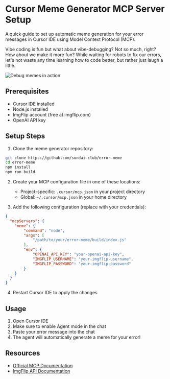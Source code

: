 # Cursor Meme Generator MCP Server Setup

A quick guide to set up automatic meme generation for your error messages in Cursor IDE using Model Context Protocol (MCP).

Vibe coding is fun but what about vibe-debugging? Not so much, right?
How about we make it more fun?
While waiting for robots to fix our errors, let's not waste any time learning how to code better, but rather just laugh a little.

![Debug memes in action](https://user-images.githubusercontent.com/113661/222101111-2c7e7b7e-8c0c-4cb3-80a9-8c4c6f1ccf7e.png)


## Prerequisites

- Cursor IDE installed
- Node.js installed
- ImgFlip account (free at imgflip.com)
- OpenAI API key

## Setup Steps

1. Clone the meme generator repository:
```bash
git clone https://github.com/sundai-club/error-meme
cd error-meme
npm install
npm run build
```

2. Create your MCP configuration file in one of these locations:
   - Project-specific: `.cursor/mcp.json` in your project directory
   - Global: `~/.cursor/mcp.json` in your home directory

3. Add the following configuration (replace with your credentials):
```json
{
  "mcpServers": {    
    "meme": {
        "command": "node",
        "args": [
            "/path/to/your/error-meme/build/index.js"
        ],
        "env": {
            "OPENAI_API_KEY": "your-openai-api-key",
            "IMGFLIP_USERNAME": "your-imgflip-username",
            "IMGFLIP_PASSWORD": "your-imgflip-password"
        }
    }
  }
}
```

4. Restart Cursor IDE to apply the changes

## Usage

1. Open Cursor IDE
2. Make sure to enable Agent mode in the chat
3. Paste your error message into the chat
4. The agent will automatically generate a meme for your error!

## Resources

- [Official MCP Documentation](https://docs.cursor.com/context/model-context-protocol)
- [ImgFlip API Documentation](https://imgflip.com/api)
